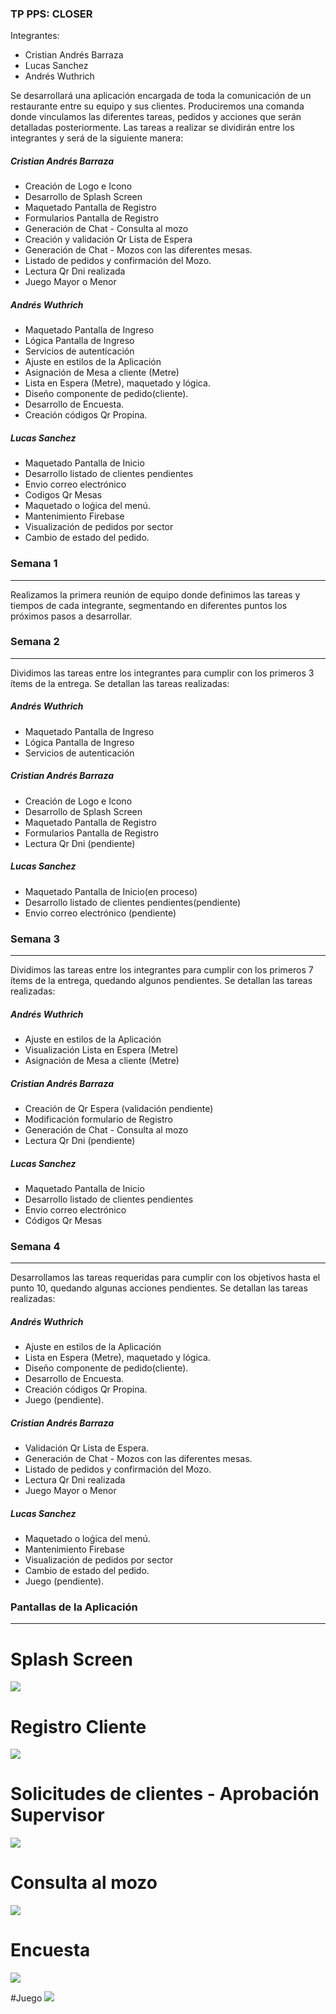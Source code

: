 ### TP PPS:  CLOSER

Integrantes:
- Cristian Andrés Barraza
- Lucas Sanchez
- Andrés Wuthrich

Se desarrollará una aplicación encargada de toda la comunicación de un restaurante entre su equipo y sus clientes. Produciremos una comanda donde vinculamos las diferentes tareas, pedidos y acciones que serán detalladas posteriormente.
Las tareas a realizar se dividirán entre los integrantes y será de la siguiente manera:

##### Cristian Andrés Barraza
- Creación de Logo e Icono
- Desarrollo de Splash Screen
- Maquetado Pantalla de Registro
- Formularios Pantalla de Registro
- Generación de Chat - Consulta al mozo
- Creación y validación Qr Lista de Espera
- Generación de Chat - Mozos con las diferentes mesas.
- Listado de pedidos y confirmación del Mozo.
- Lectura Qr Dni realizada
- Juego Mayor o Menor

##### Andrés Wuthrich
- Maquetado Pantalla de Ingreso
- Lógica Pantalla de Ingreso
- Servicios de autenticación
- Ajuste en estilos de la Aplicación
- Asignación de Mesa a cliente (Metre)
- Lista en Espera (Metre), maquetado y lógica.
- Diseño componente de pedido(cliente).
- Desarrollo de Encuesta.
- Creación códigos Qr Propina.

##### Lucas Sanchez
-  Maquetado Pantalla de Inicio
-  Desarrollo listado de clientes pendientes
- Envio correo electrónico
- Codigos Qr Mesas
-  Maquetado o loǵica del menú.
-  Mantenimiento Firebase
- Visualización de pedidos por sector
- Cambio de estado del pedido.

### Semana 1 
------------
Realizamos la primera reunión de equipo donde definimos las tareas y tiempos de cada integrante, segmentando en diferentes puntos los próximos pasos a desarrollar.

### Semana 2
------------
Dividimos las tareas entre los integrantes para cumplir con los primeros 3 ítems de la entrega. Se detallan las tareas realizadas:

##### Andrés Wuthrich
- Maquetado Pantalla de Ingreso
- Lógica Pantalla de Ingreso
- Servicios de autenticación

##### Cristian Andrés Barraza
- Creación de Logo e Icono
- Desarrollo de Splash Screen
- Maquetado Pantalla de Registro
- Formularios Pantalla de Registro
- Lectura Qr Dni (pendiente)

##### Lucas Sanchez
-  Maquetado Pantalla de Inicio(en proceso)
-  Desarrollo listado de clientes pendientes(pendiente)
- Envio correo electrónico (pendiente)

### Semana 3
------------
Dividimos las tareas entre los integrantes para cumplir con los primeros 7 ítems de la entrega, quedando algunos pendientes. Se detallan las tareas realizadas:

##### Andrés Wuthrich
- Ajuste en estilos de la Aplicación
- Visualización Lista en Espera (Metre)
- Asignación de Mesa a cliente (Metre)

##### Cristian Andrés Barraza
- Creación de Qr Espera (validación pendiente)
- Modificación formulario de Registro
- Generación de Chat - Consulta al mozo
- Lectura Qr Dni (pendiente)

##### Lucas Sanchez
-  Maquetado Pantalla de Inicio
-  Desarrollo listado de clientes pendientes
- Envio correo electrónico
- Códigos Qr Mesas

### Semana 4
------------
Desarrollamos las tareas requeridas para cumplir con los objetivos hasta el punto 10, quedando algunas acciones pendientes. Se detallan las tareas realizadas:

##### Andrés Wuthrich
- Ajuste en estilos de la Aplicación
- Lista en Espera (Metre), maquetado y lógica.
- Diseño componente de pedido(cliente).
- Desarrollo de Encuesta.
- Creación códigos Qr Propina.
- Juego (pendiente).

##### Cristian Andrés Barraza
- Validación Qr Lista de Espera. 
- Generación de Chat - Mozos con las diferentes mesas.
- Listado de pedidos y confirmación del Mozo.
- Lectura Qr Dni realizada
- Juego Mayor o Menor

##### Lucas Sanchez
-  Maquetado o loǵica del menú.
-  Mantenimiento Firebase
- Visualización de pedidos por sector
- Cambio de estado del pedido.
- Juego (pendiente).

### Pantallas de la Aplicación
------------
# Splash Screen
![](https://github.com/chrisdresba/Closer-App/blob/main/Img/Splash.jpeg?raw=true?raw=true)


# Registro Cliente
![](https://github.com/chrisdresba/Closer-App/blob/main/Img/Registro.jpeg?raw=true?raw=true)


# Solicitudes de clientes - Aprobación Supervisor
![](https://github.com/chrisdresba/Closer-App/blob/main/Img/Solicitudes-Supervisor.jpeg?raw=true?raw=true)

# Consulta al mozo
![](https://github.com/chrisdresba/Closer-App/blob/main/Img/Consulta%20al%20Mozo.jpeg?raw=true?raw=true)

# Encuesta
![](https://github.com/chrisdresba/Closer-App/blob/main/Img/Encuesta.jpeg?raw=true?raw=true)

#Juego
![](https://github.com/chrisdresba/Closer-App/blob/main/Img/Juego.jpeg?raw=true?raw=true)
